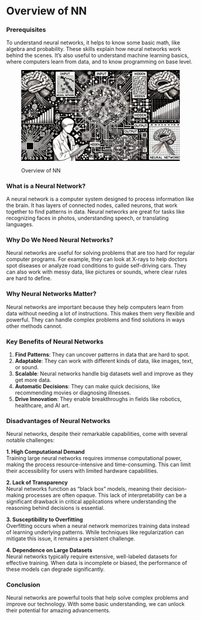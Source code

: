# Overview of NN

### **Prerequisites**

To understand neural networks, it helps to know some basic math, like algebra and probability. These skills explain how neural networks work behind the scenes. It’s also useful to understand machine learning basics, where computers learn from data, and to know programming on base level.

<div align="left"><figure><img src="../../.gitbook/assets/image (35).png" alt="" width="563"><figcaption><p>Overview of NN</p></figcaption></figure></div>

### **What is a Neural Network?**

A neural network is a computer system designed to process information like the brain. It has layers of connected nodes, called neurons, that work together to find patterns in data. Neural networks are great for tasks like recognizing faces in photos, understanding speech, or translating languages.

### **Why Do We Need Neural Networks?**

Neural networks are useful for solving problems that are too hard for regular computer programs. For example, they can look at X-rays to help doctors spot diseases or analyze road conditions to guide self-driving cars. They can also work with messy data, like pictures or sounds, where clear rules are hard to define.

### **Why Neural Networks Matter?**

Neural networks are important because they help computers learn from data without needing a lot of instructions. This makes them very flexible and powerful. They can handle complex problems and find solutions in ways other methods cannot.

### **Key Benefits of Neural Networks**

1. **Find Patterns**: They can uncover patterns in data that are hard to spot.
2. **Adaptable**: They can work with different kinds of data, like images, text, or sound.
3. **Scalable**: Neural networks handle big datasets well and improve as they get more data.
4. **Automatic Decisions**: They can make quick decisions, like recommending movies or diagnosing illnesses.
5. **Drive Innovation**: They enable breakthroughs in fields like robotics, healthcare, and AI art.

### Disadvantages of Neural Networks

Neural networks, despite their remarkable capabilities, come with several notable challenges:

**1. High Computational Demand**\
Training large neural networks requires immense computational power, making the process resource-intensive and time-consuming. This can limit their accessibility for users with limited hardware capabilities.

**2. Lack of Transparency**\
Neural networks function as “black box” models, meaning their decision-making processes are often opaque. This lack of interpretability can be a significant drawback in critical applications where understanding the reasoning behind decisions is essential.

**3. Susceptibility to Overfitting**\
Overfitting occurs when a neural network memorizes training data instead of learning underlying patterns. While techniques like regularization can mitigate this issue, it remains a persistent challenge.

**4. Dependence on Large Datasets**\
Neural networks typically require extensive, well-labeled datasets for effective training. When data is incomplete or biased, the performance of these models can degrade significantly.

### Conclusion

Neural networks are powerful tools that help solve complex problems and improve our technology. With some basic understanding, we can unlock their potential for amazing advancements.
